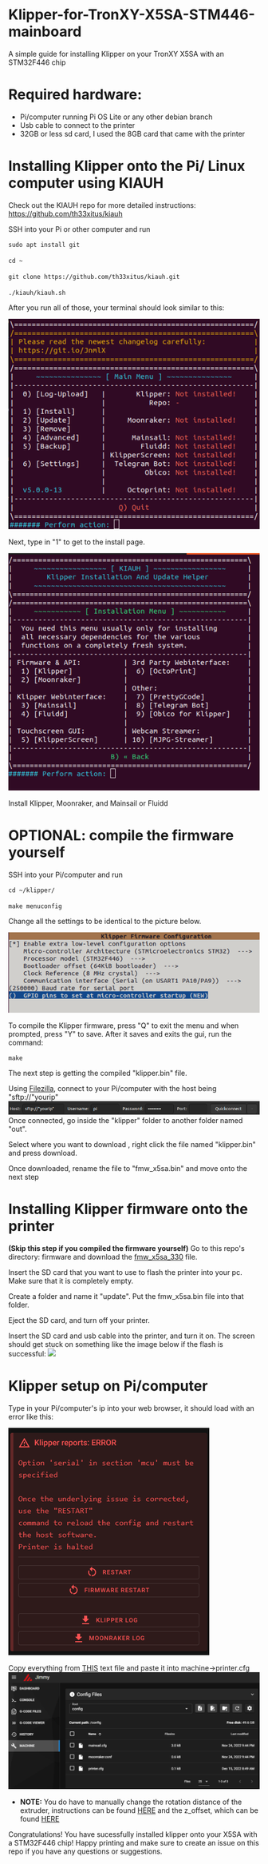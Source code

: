 # Klipper-for-TronXY-X5SA-STM446-mainboard
A simple guide for installing Klipper on your TronXY X5SA with an STM32F446 chip

# Required hardware:
- Pi/computer running Pi OS Lite or any other debian branch
- Usb cable to connect to the printer
- 32GB or less sd card, I used the 8GB card that came with the printer

# Installing Klipper onto the Pi/ Linux computer using KIAUH
Check out the KIAUH repo for more detailed instructions: https://github.com/th33xitus/kiauh

SSH into your Pi or other computer and run
```
sudo apt install git 

cd ~

git clone https://github.com/th33xitus/kiauh.git

./kiauh/kiauh.sh
```
After you run all of those, your terminal should look similar to this:

![](pictures/kiauh1stpanel.png)

Next, type in "1" to get to the install page.

![](pictures/kiauh2ndpanel.png)

Install Klipper, Moonraker, and Mainsail or Fluidd
# OPTIONAL: compile the firmware yourself

SSH into your Pi/computer and run 
```
cd ~/klipper/

make menuconfig
```

Change all the settings to be identical to the picture below.

![Alt text](pictures/klippermenuconfig.png)

To compile the Klipper firmware, press "Q" to exit the menu and when prompted, press "Y" to save. After it saves and exits the gui, run the command: 
```
make
```
The next step is getting the compiled "klipper.bin" file.

Using [Filezilla](https://filezilla-project.org/download.php?show_all=1), connect to your Pi/computer with the host being "sftp://"yourip" 
![Alt text](pictures/filezillaconfig.png)
Once connected, go inside the "klipper" folder to another folder named "out".

Select where you want to download , right click the file named "klipper.bin" and press download.

Once downloaded, rename the file to "fmw_x5sa.bin" and move onto the next step




# Installing Klipper firmware onto the printer


**(Skip this step if you compiled the firmware yourself)** Go to this repo's directory: firmware and download the [fmw_x5sa_330](firmware/fmw_x5sa_330.bin) file.

Insert the SD card that you want to use to flash the printer into your pc.
Make sure that it is completely empty.

Create a folder and name it "update". Put the fmw_x5sa.bin file into that folder.

Eject the SD card, and turn off your printer. 

Insert the SD card and usb cable into the printer, and turn it on. The screen should get stuck on something like the image below if the flash is successful:
![](pictures/klipperflashed.jpg)

# Klipper setup on Pi/computer

Type in your Pi/computer's ip into your web browser, it should load with an error like this:

![Alt text](pictures/mainsailerror.png)

Copy everything from [THIS](config/stock_x5sa_config.txt) text file and paste it into machine->printer.cfg
![Alt text](pictures/mainsailmachinetab.png)

- **NOTE:** You do have to manually change the rotation distance of the extruder, instructions can be found [HERE](https://www.klipper3d.org/Rotation_Distance.html#calibrating-rotation_distance-on-extruders) and the z_offset, which can be found [HERE](https://www.klipper3d.org/Rotation_Distance.html#calibrating-rotation_distance-on-extruders)

Congratulations! You have sucessfully installed klipper onto your X5SA with a STM32F446 chip! Happy printing and make sure to create an issue on this repo if you have any questions or suggestions.
